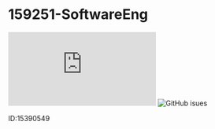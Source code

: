 # 159251-SoftwareEng

![GitHub repo size](https://img.shields.io/github/repo-size/jjfleet/159251-Tutorial1/README.md)
![GitHub isues](https://img.shields.io/github/issues/jjfleet/159251-Tutorial1)

ID:15390549
